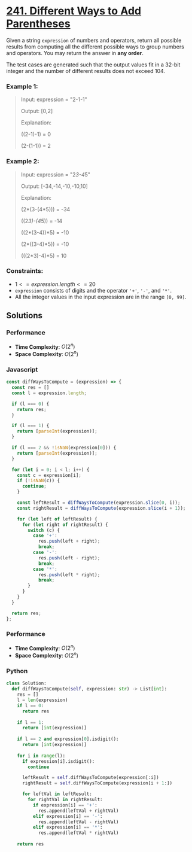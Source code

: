# [241. Different Ways to Add Parentheses](https://leetcode.com/problems/different-ways-to-add-parentheses/description)

Given a string `expression` of numbers and operators, return all possible results from computing all the different possible ways to group numbers and operators. You may return the answer in **any order**.

The test cases are generated such that the output values fit in a 32-bit integer and the number of different results does not exceed 104.

 
### Example 1:
> Input: expression = "2-1-1"
>
> Output: [0,2]
>
> Explanation:
>
> ((2-1)-1) = 0
>
> (2-(1-1)) = 2


### Example 2:
> Input: expression = "2*3-4*5"
>
> Output: [-34,-14,-10,-10,10]
>
> Explanation:
>
> (2*(3-(4*5))) = -34
>
> ((2*3)-(4*5)) = -14
>
> ((2*(3-4))*5) = -10
>
> (2*((3-4)*5)) = -10
>
> (((2*3)-4)*5) = 10
 

### Constraints:
- $1 <= expression.length <= 20$
- `expression` consists of digits and the operator `'+'`, `'-'`, and `'*'`.
- All the integer values in the input expression are in the range `[0, 99]`.


## Solutions

### Performance

- **Time Complexity**: $O(2^{n})$
- **Space Complexity**: $O(2^{n})$

### Javascript
```javascript
const diffWaysToCompute = (expression) => {
  const res = []
  const l = expression.length;

  if (l === 0) {
    return res;
  } 

  if (l === 1) {
    return [parseInt(expression)];
  }

  if (l === 2 && !isNaN(expression[0])) {
    return [parseInt(expression)];
  }

  for (let i = 0; i < l; i++) {
    const c = expression[i];
    if (!isNaN(c)) {
      continue;
    }

    const leftResult = diffWaysToCompute(expression.slice(0, i));
    const rightResult = diffWaysToCompute(expression.slice(i + 1));

    for (let left of leftResult) {
      for (let right of rightResult) {
        switch (c) {
          case '+':
            res.push(left + right);
            break;
          case '-':
            res.push(left - right);
            break;
          case '*':
            res.push(left * right);
            break;
        }
      }
    }
  }

  return res;
};
```

### Performance

- **Time Complexity**: $O(2^{n})$
- **Space Complexity**: $O(2^{n})$

### Python
```python
class Solution:
  def diffWaysToCompute(self, expression: str) -> List[int]:
    res = []
    l = len(expression)
    if l == 0:
      return res
    
    if l == 1:
      return [int(expression)]
    
    if l == 2 and expression[0].isdigit():
      return [int(expression)]
    
    for i in range(l):
      if expression[i].isdigit():
        continue

      leftResult = self.diffWaysToCompute(expression[:i])
      rightResult = self.diffWaysToCompute(expression[i + 1:])

      for leftVal in leftResult:
        for rightVal in rightResult:
          if expression[i] == '+':
            res.append(leftVal + rightVal)
          elif expression[i] == '-':
            res.append(leftVal - rightVal)
          elif expression[i] == '*':
            res.append(leftVal * rightVal)
    
    return res
```